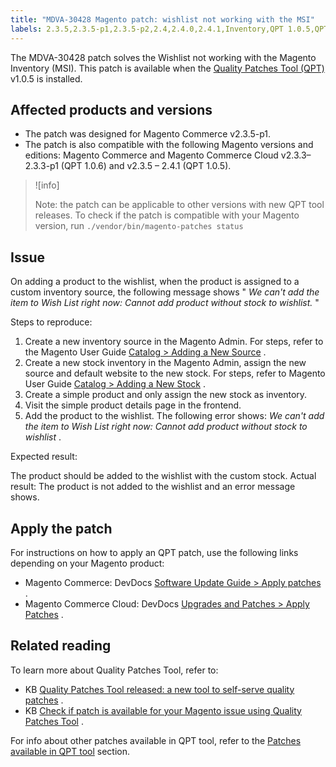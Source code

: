 ```yaml
---
title: "MDVA-30428 Magento patch: wishlist not working with the MSI"
labels: 2.3.5,2.3.5-p1,2.3.5-p2,2.4,2.4.0,2.4.1,Inventory,QPT 1.0.5,QPT patches,Magento Commerce,Magento Commerce Cloud,Quality Patches Tool,support tools,wishlist
---
```


The MDVA-30428 patch solves the Wishlist not working with the Magento Inventory (MSI). This patch is available when the [Quality Patches Tool (QPT)](https://devdocs.magento.com/guides/v2.4/comp-mgr/patching.html#mqp) v1.0.5 is installed.

## Affected products and versions

* The patch was designed for Magento Commerce v2.3.5-p1.
* The patch is also compatible with the following Magento versions and editions: Magento Commerce and Magento Commerce Cloud v2.3.3–2.3.3-p1 (QPT 1.0.6) and v2.3.5 – 2.4.1 (QPT 1.0.5).

>![info]
>
>Note: the patch can be applicable to other versions with new QPT tool releases. To check if the patch is compatible with your Magento version, run `./vendor/bin/magento-patches
    status` 

## Issue

On adding a product to the wishlist, when the product is assigned to a custom inventory source, the following message shows " *We can't add the item to Wish List right now: Cannot add product without stock to wishlist.* "

 <span class="wysiwyg-underline">Steps to reproduce:</span> 

1. Create a new inventory source in the Magento Admin. For steps, refer to the Magento User Guide [Catalog > Adding a New Source](https://docs.magento.com/user-guide/catalog/inventory-sources-add.html?itm_source=merchdocs&itm_medium=search_page&itm_campaign=federated_search&itm_term=new%20inventory%20source) .
1. Create a new stock inventory in the Magento Admin, assign the new source and default website to the new stock. For steps, refer to Magento User Guide [Catalog > Adding a New Stock](https://docs.magento.com/user-guide/catalog/inventory-stock-add.html#add-new-stock) .
1. Create a simple product and only assign the new stock as inventory.
1. Visit the simple product details page in the frontend.
1. Add the product to the wishlist. The following error shows: *We can't add the item to Wish List right now: Cannot add product without stock to wishlist* .

 <span class="wysiwyg-underline">Expected result:</span> 

The product should be added to the wishlist with the custom stock. <span class="wysiwyg-underline">Actual result:</span> The product is not added to the wishlist and an error message shows.

## Apply the patch

For instructions on how to apply an QPT patch, use the following links depending on your Magento product:

* Magento Commerce: DevDocs [Software Update Guide > Apply patches](https://devdocs.magento.com/guides/v2.4/comp-mgr/patching/mqp.html) .
* Magento Commerce Cloud: DevDocs [Upgrades and Patches > Apply Patches](https://devdocs.magento.com/cloud/project/project-patch.html) .

## Related reading

To learn more about Quality Patches Tool, refer to:

* KB [Quality Patches Tool released: a new tool to self-serve quality patches](https://support.magento.com/hc/en-us/articles/360047139492) .
* KB [Check if patch is available for your Magento issue using Quality Patches Tool](https://support.magento.com/hc/en-us/articles/360047125252) .

For info about other patches available in QPT tool, refer to the [Patches available in QPT tool](https://support.magento.com/hc/en-us/sections/360010506631-Patches-available-in-QPT-tool-) section.
